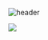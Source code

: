 ![header](https://capsule-render.vercel.app/api?type=Waving&color=timeAuto&height=300&section=header&text=Nickelback53's%20Github&fontSize=100theme=vue)


<img src="https://github-readme-stats.vercel.app/api/top-langs/?username=Nickelback53&layout=compact&theme=vue"/>




